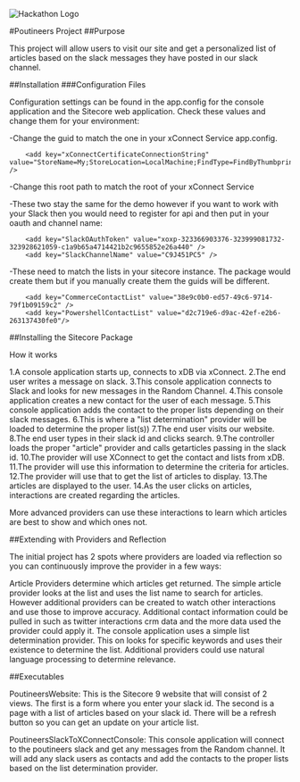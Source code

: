 ![Hackathon Logo](documentation/images/hackathon.png?raw=true "Hackathon Logo")

#Poutineers Project
##Purpose

This project will allow users to visit our site and get a personalized list of articles based on the slack messages they have posted in our slack channel.

##Installation
###Configuration Files

Configuration settings can be found in the app.config for the console application and the Sitecore web application. Check these values and change them for your environment:

-Change the guid to match the one in your xConnect Service app.config.

        <add key="xConnectCertificateConnectionString" value="StoreName=My;StoreLocation=LocalMachine;FindType=FindByThumbprint;FindValue=3DE93B08A1C99FDC874B5A035EF02C66F3CB77E0" />

-Change this root path to match the root of your xConnect Service
        
<add key="xConnectRootUrl" value="https://xp0.xconnect" />

-These two stay the same for the demo however if you want to work with your Slack then you would need to register for api and then put in your oauth and channel name:

        <add key="SlackOAuthToken" value="xoxp-323366903376-323999081732-323928621059-c1a9b65a4714421b2c9655852e26a440" />
        <add key="SlackChannelName" value="C9J451PC5" />

-These need to match the lists in your sitecore instance.  The package would create them but if you manually create them the guids will be different.

        <add key="CommerceContactList" value="38e9c0b0-ed57-49c6-9714-79f1b09159c2" />
        <add key="PowershellContactList" value="d2c719e6-d9ac-42ef-e2b6-263137430fe0"/>

##Installing the Sitecore Package

How it works

1.A console application starts up, connects to xDB via xConnect.
2.The end user writes a message on slack.
3.This console application connects to Slack and looks for new messages in the Random Channel.
4.This console application creates a new contact for the user of each message.
5.This console application adds the contact to the proper lists depending on their slack messages.
6.This is where a "list determination" provider will be loaded to determine the proper list(s))
7.The end user visits our website.
8.The end user types in their slack id and clicks search.
9.The controller loads the proper "article" provider and calls getarticles passing in the slack id.
10.The provider will use XConnect to get the contact and lists from xDB. 
11.The provider will use this information to determine the criteria for articles.
12.The provider will use that to get the list of articles to display.
13.The articles are displayed to the user.
14.As the user clicks on articles, interactions are created regarding the articles. 

More advanced providers can use these interactions to learn which articles are best to show and which ones not.

##Extending with Providers and Reflection

The initial project has 2 spots where providers are loaded via reflection so you can continuously improve the provider in a few ways:

Article Providers determine which articles get returned. The simple article provider looks at the list and uses the list name to search for articles.  However additional providers can be created to watch other interactions and use those to improve accuracy. Additional contact information could be pulled in such as twitter interactions crm data and the more data used the provider could apply it.
The console application uses a simple list determination provider. This on looks for specific keywords and uses their existence to determine the list.  Additional providers could use natural language processing to determine relevance.

##Executables

PoutineersWebsite: This is the Sitecore 9 website that will consist of 2 views. The first is a form where you enter your slack id. The second is a page with a list of articles based on your slack id.  There will be a refresh button so you can get an update on your article list.

PoutineersSlackToXConnectConsole: This console application will connect to the poutineers slack and get any messages from the Random channel.
It will add any slack users as contacts and add the contacts to the proper lists based on the list determination provider.


